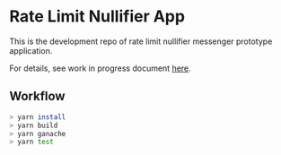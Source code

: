 # Rate Limit Nullifier App

This is the development repo of rate limit nullifier messenger prototype application.

For details, see work in progress document [here](https://hackmd.io/tMTLMYmTR5eynw2lwK9n1w?both).

## Workflow

```sh
> yarn install
> yarn build
> yarn ganache
> yarn test
```
